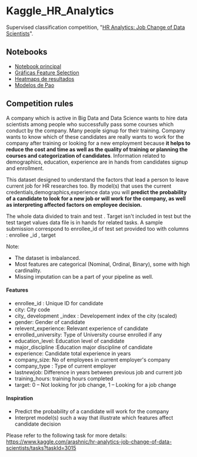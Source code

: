 # Kaggle_HR_Analytics
Supervised classification competition, "[HR Analytics: Job Change of Data Scientists](https://www.kaggle.com/arashnic/hr-analytics-job-change-of-data-scientists)".



## Notebooks

- [Notebook principal](https://nbviewer.jupyter.org/github/FranciscoGalan/Kaggle_HR_Analytics/blob/main/main.ipynb)
- [Gráficas Feature Selection](https://nbviewer.jupyter.org/github/FranciscoGalan/Kaggle_HR_Analytics/blob/main/Gr%C3%A1ficas%20Feature%20Selection.ipynb)
- [Heatmaps de resultados](https://nbviewer.jupyter.org/github/FranciscoGalan/Kaggle_HR_Analytics/blob/main/Heatmaps%20de%20resultados.ipynb)
- [Modelos de Pao](https://nbviewer.jupyter.org/github/FranciscoGalan/Kaggle_HR_Analytics/blob/main/MODELOS_PAO.ipynb)



## Competition rules

A company which is active in Big Data and Data Science  wants to hire data scientists among people who successfully pass some courses which  conduct by the company. Many people signup  for their training. Company  wants to know which of these candidates are really wants to work for the company after training or looking for a new employment because **it helps to reduce the cost and time as well as the quality of training or planning the courses and categorization of candidates**. Information related to demographics, education, experience are in hands from candidates signup and enrollment.

This  dataset designed to understand the factors that lead a person  to leave current job  for HR researches too. By  model(s) that uses the  current  credentials,demographics,experience data you will **predict the probability of a candidate to look for a new job or will work for  the company, as well as interpreting affected factors on employee  decision.**

The whole data divided to train and test . Target isn't included in  test but the test target values data file is in hands for related tasks.  A sample submission correspond to enrollee_id  of test set provided  too with columns :  enrollee _id , target

Note:

- The dataset is imbalanced. 
- Most features are categorical (Nominal, Ordinal, Binary), some with high cardinality.
- Missing imputation can be  a part of your pipeline as well.

#### **Features**

- enrollee_id : Unique ID for candidate
- city: City code
- city_ development _index : Developement index of the city (scaled)
- gender: Gender of candidate
- relevent_experience: Relevant experience of candidate
- enrolled_university: Type of University course enrolled if any
- education_level: Education level of candidate
- major_discipline :Education major discipline of candidate
- experience: Candidate total experience in years
- company_size: No of employees in current employer's company
- company_type : Type of current employer
- last*new*job: Difference in years between previous job and current job
- training_hours: training hours completed
- target: 0 – Not looking for job change, 1 – Looking for a job change

#### Inspiration

- Predict the probability of a candidate will work for the company
- Interpret model(s) such a way that illustrate which features affect candidate decision

Please refer to the following task for more details: 
 https://www.kaggle.com/arashnic/hr-analytics-job-change-of-data-scientists/tasks?taskId=3015
